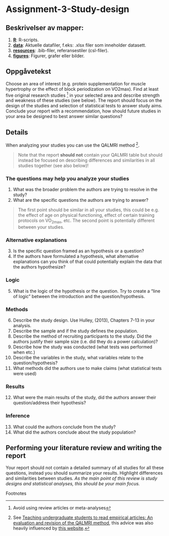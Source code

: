 # Assignment-3-Study-design

## Beskrivelser av mapper:

1. <u>**R**</u>: R-scripts.
2. <u>**data**</u>: Aktuelle datafiler, f.eks: .xlsx filer som inneholder datasett.
3. <u>**resources**</u>: .bib-filer, referansestiler (csl-filer).
4. <u>**figures**</u>: Figurer, grafer eller bilder. 

## Oppgåvetekst
Choose an area of interest (e.g. protein supplementation for muscle hypertrophy or the effect of block periodization on VO2max). Find at least five original research studies [^1] in your selected area and describe strength and weakness of these studies (see below). The report should focus on the design of the studies and selection of statistical tests to answer study aims. Conclude your report with a recommendation, how should future studies in your area be designed to best answer similar questions?


## Details
When analyzing your studies you can use the QALMRI method [^2].

> Note that the report **should not** contain your QALMRI table but should instead be focused on describing differences and similarities in all studies together (see also below)!

### The questions may help you analyze your studies
1. What was the broader problem the authors are trying to resolve in the study?
2. What are the specific questions the authors are trying to answer?
> The first point should be similar in all your studies, this could be e.g. the effect of age on physical functioning, effect of certain training protocols on VO<sub>2max</sub>, etc. The second point is potentially different between your studies.

### Alternative explanations
3. Is the specific question framed as an hypothesis or a question?
4. If the authors have formulated a hypothesis, what alternative explanations can you think of that could potentially explain the data that the authors hypothesize?

### Logic
5. What is the logic of the hypothesis or the question. Try to create a “line of logic” between the introduction and the question/hypothesis.

### Methods
6. Describe the study design. Use Hulley, (2013), Chapters 7-13 in your analysis.
7. Describe the sample and if the study defines the population.
8. Describe the method of recruiting participants to the study. Did the authors justify their sample size (i.e. did they do a power calculation)?
9. Describe how the study was conducted (what tests was performed when etc.)
10. Describe the variables in the study, what variables relate to the question/hypothesis?
11. What methods did the authors use to make claims (what statistical tests were used)

### Results
12. What were the main results of the study, did the authors answer their question/address their hypothesis?

### Inference
13. What could the authors conclude from the study?
14. What did the authors conclude about the study population?

## Performing your literature review and writing the report
Your report should not contain a detailed summary of all studies for all these questions, instead you should summarize your results. Highlight differences and similarities between studies. *As the main point of this review is study designs and statistical analyses, this should be your main focus.*

Footnotes
[^1]: Avoid using review articles or meta-analyses
[^2]: See [Teaching undergraduate students to read empirical articles: An evaluation and revision of the QALMRI method](https://osf.io/preprints/psyarxiv/p39sc), this advice was also heavily influenced by [this website](https://bartlettje.github.io/2021-10-06-learning-to-read-scientific-journal-articles/).
